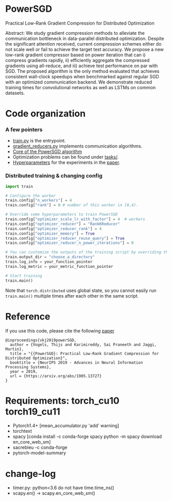 # PowerSGD

Practical Low-Rank Gradient Compression for Distributed Optimization

Abstract:
We study gradient compression methods to alleviate the communication bottleneck in data-parallel distributed optimization. Despite the significant attention received, current compression schemes either do not scale well or fail to achieve the target test accuracy. We propose a new low-rank gradient compressor based on power iteration that can i) compress gradients rapidly, ii) efficiently aggregate the compressed gradients using all-reduce, and iii) achieve test performance on par with SGD. The proposed algorithm is the only method evaluated that achieves consistent wall-clock speedups when benchmarked against regular SGD with an optimized communication backend. We demonstrate reduced training times for convolutional networks as well as LSTMs on common datasets.

# Code organization

### A few pointers

-   [train.py](train.py) is the entrypoint.
-   [gradient_reducers.py](gradient_reducers.py) implements communication algorithms.
-   [Core of the PowerSGD algorithm](gradient_reducers.py#L665)
-   Optimization problems can be found under [tasks/](tasks/__init__.py).
-   [Hyperparameters](hyperparameters.md) for the experiments in the [paper](https://arxiv.org/abs/1905.13727).

### Distributed training & changing config

```python
import train

# Configure the worker
train.config["n_workers"] = 4
train.config["rank"] = 0 # number of this worker in [0,4).

# Override some hyperparameters to train PowerSGD
train.config["optimizer_scale_lr_with_factor"] = 4  # workers
train.config["optimizer_reducer"] = "RankKReducer"
train.config["optimizer_reducer_rank"] = 4
train.config["optimizer_memory"] = True
train.config["optimizer_reducer_reuse_query"] = True
train.config["optimizer_reducer_n_power_iterations"] = 0

# You can customize the outputs of the training script by overriding these members
train.output_dir = "choose_a_directory"
train.log_info = your_function_pointer
train.log_metric = your_metric_function_pointer

# Start training
train.main()
```

Note that `torch.distributed` uses global state, so you cannot easily run `train.main()` multiple times after each other in the same script.

# Reference

If you use this code, please cite the following [paper](https://arxiv.org/abs/1905.13727)

    @inproceedings{vkj2019powerSGD,
      author = {Vogels, Thijs and Karimireddy, Sai Praneeth and Jaggi, Martin},
      title = "{{PowerSGD}: Practical Low-Rank Gradient Compression for Distributed Optimization}",
      booktitle = {NeurIPS 2019 - Advances in Neural Information Processing Systems},
      year = 2019,
      url = {https://arxiv.org/abs/1905.13727}
    }

# Requirements: torch_cu10 torch19_cu11
- Pytorch1.4+ [mean_accumulator.py 'add' warning]
- torchtext
- spacy [conda install -c conda-forge spacy
python -m spacy download en_core_web_sm]
- sacrebleu -c conda-forge
- pytorch-model-summary

# change-log
- timer.py: python<3.6 do not have time.time_ns()
- scapy.en() -> scapy.en_core_web_sm() 